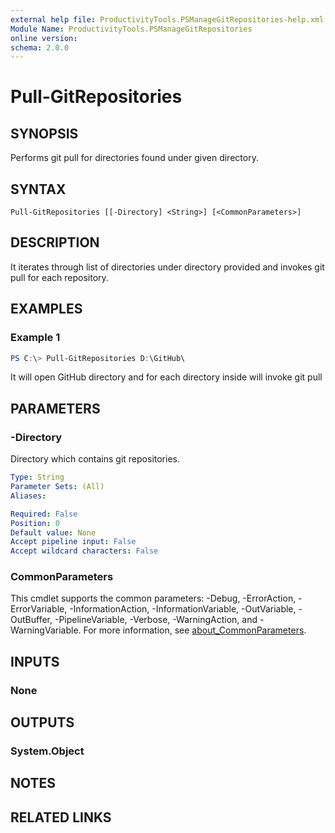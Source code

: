 ```yaml
---
external help file: ProductivityTools.PSManageGitRepositories-help.xml
Module Name: ProductivityTools.PSManageGitRepositories
online version:
schema: 2.0.0
---
```


# Pull-GitRepositories

## SYNOPSIS
Performs git pull for directories found under given directory.

## SYNTAX

```
Pull-GitRepositories [[-Directory] <String>] [<CommonParameters>]
```

## DESCRIPTION
It iterates through list of directories under directory provided and invokes git pull for each repository.

## EXAMPLES

### Example 1
```powershell
PS C:\> Pull-GitRepositories D:\GitHub\
```

It will open GitHub directory and for each directory inside will invoke git pull

## PARAMETERS

### -Directory
Directory which contains git repositories.

```yaml
Type: String
Parameter Sets: (All)
Aliases:

Required: False
Position: 0
Default value: None
Accept pipeline input: False
Accept wildcard characters: False
```

### CommonParameters
This cmdlet supports the common parameters: -Debug, -ErrorAction, -ErrorVariable, -InformationAction, -InformationVariable, -OutVariable, -OutBuffer, -PipelineVariable, -Verbose, -WarningAction, and -WarningVariable. For more information, see [about_CommonParameters](http://go.microsoft.com/fwlink/?LinkID=113216).

## INPUTS

### None

## OUTPUTS

### System.Object
## NOTES

## RELATED LINKS
